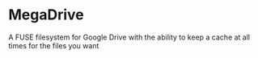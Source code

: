 # MegaDrive
A FUSE filesystem for Google Drive with the ability to keep a cache at all times for the files you want
